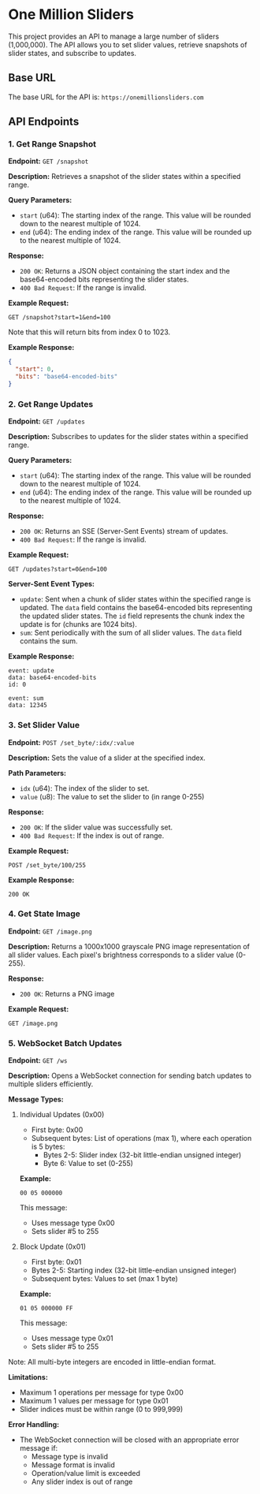 # One Million Sliders

This project provides an API to manage a large number of sliders (1,000,000). The API allows you to set slider values, retrieve snapshots of slider states, and subscribe to updates.

## Base URL

The base URL for the API is: `https://onemillionsliders.com`

## API Endpoints

### 1. Get Range Snapshot

**Endpoint:** `GET /snapshot`

**Description:** Retrieves a snapshot of the slider states within a specified range.

**Query Parameters:**
- `start` (u64): The starting index of the range. This value will be rounded down to the nearest multiple of 1024.
- `end` (u64): The ending index of the range. This value will be rounded up to the nearest multiple of 1024.

**Response:**
- `200 OK`: Returns a JSON object containing the start index and the base64-encoded bits representing the slider states.
- `400 Bad Request`: If the range is invalid.

**Example Request:**
```http
GET /snapshot?start=1&end=100
```

Note that this will return bits from index 0 to 1023.

**Example Response:**
```json
{
  "start": 0,
  "bits": "base64-encoded-bits"
}
```

### 2. Get Range Updates

**Endpoint:** `GET /updates`

**Description:** Subscribes to updates for the slider states within a specified range.

**Query Parameters:**
- `start` (u64): The starting index of the range. This value will be rounded down to the nearest multiple of 1024.
- `end` (u64): The ending index of the range. This value will be rounded up to the nearest multiple of 1024.

**Response:**
- `200 OK`: Returns an SSE (Server-Sent Events) stream of updates.
- `400 Bad Request`: If the range is invalid.

**Example Request:**
```http
GET /updates?start=0&end=100
```

**Server-Sent Event Types:**
- `update`: Sent when a chunk of slider states within the specified range is updated. The `data` field contains the base64-encoded bits representing the updated slider states. The `id` field represents the chunk index the update is for (chunks are 1024 bits).
- `sum`: Sent periodically with the sum of all slider values. The `data` field contains the sum.

**Example Response:**
```http
event: update
data: base64-encoded-bits
id: 0

event: sum
data: 12345
```

### 3. Set Slider Value

**Endpoint:** `POST /set_byte/:idx/:value`

**Description:** Sets the value of a slider at the specified index.

**Path Parameters:**
- `idx` (u64): The index of the slider to set.
- `value` (u8): The value to set the slider to (in range 0-255)

**Response:**
- `200 OK`: If the slider value was successfully set.
- `400 Bad Request`: If the index is out of range.

**Example Request:**
```http
POST /set_byte/100/255
```

**Example Response:**
```http
200 OK
```

### 4. Get State Image

**Endpoint:** `GET /image.png`

**Description:** Returns a 1000x1000 grayscale PNG image representation of all slider values. Each pixel's brightness corresponds to a slider value (0-255).

**Response:**
- `200 OK`: Returns a PNG image

**Example Request:**
```http
GET /image.png
```

### 5. WebSocket Batch Updates

**Endpoint:** `GET /ws`

**Description:** Opens a WebSocket connection for sending batch updates to multiple sliders efficiently.

**Message Types:**

1. Individual Updates (0x00)
   - First byte: 0x00
   - Subsequent bytes: List of operations (max 1), where each operation is 5 bytes:
     - Bytes 2-5: Slider index (32-bit little-endian unsigned integer)
     - Byte 6: Value to set (0-255)

   **Example:**
   ```hex
   00 05 000000
   ```
   This message:
   - Uses message type 0x00
   - Sets slider #5 to 255

2. Block Update (0x01)
   - First byte: 0x01
   - Bytes 2-5: Starting index (32-bit little-endian unsigned integer)
   - Subsequent bytes: Values to set (max 1 byte)

   **Example:**
   ```hex
   01 05 000000 FF
   ```
   This message:
   - Uses message type 0x01
   - Sets slider #5 to 255

Note: All multi-byte integers are encoded in little-endian format.

**Limitations:**
- Maximum 1 operations per message for type 0x00
- Maximum 1 values per message for type 0x01
- Slider indices must be within range (0 to 999,999)

**Error Handling:**
- The WebSocket connection will be closed with an appropriate error message if:
  - Message type is invalid
  - Message format is invalid
  - Operation/value limit is exceeded
  - Any slider index is out of range
